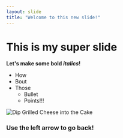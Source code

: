 ```yaml
---
layout: slide
title: "Welcome to this new slide!"
---
```

# This is my super slide
**Let's make some bold *italics*!**
* How
* Bout
* Those
   * Bullet
   * Points!!!


![Dip Grilled Cheese into the Cake](https://media3.giphy.com/media/26n6E0FIhqPmN18MU/giphy.gif)

### Use the left arrow to go back!